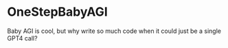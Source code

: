 # OneStepBabyAGI
Baby AGI is cool, but why write so much code when it could just be a single GPT4 call?
